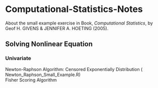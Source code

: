 # Computational-Statistics-Notes
About the small example exercise in Book, *Computational Statistics*, by Geof H. GIVENS & JENNIFER A. HOETING (2005).

## Solving Nonlinear Equation
### Univariate
Newton-Raphson Algorithm: Censored Exponentially Distribution ( Newton_Raphson_Small_Example.R) <br>
Fisher Scoring Algorithm
